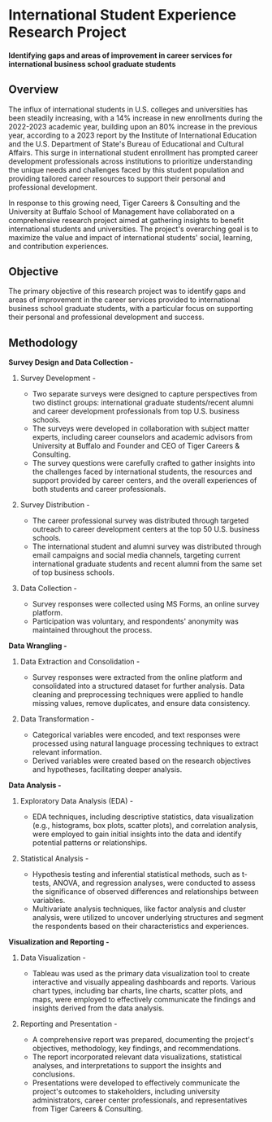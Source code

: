 # International Student Experience Research Project

#### Identifying gaps and areas of improvement in career services for international business school graduate students

## Overview
The influx of international students in U.S. colleges and universities has been steadily increasing, with a 14% increase in new enrollments during the 2022-2023 academic year, building upon an 80% increase in the previous year, according to a 2023 report by the Institute of International Education and the U.S. Department of State's Bureau of Educational and Cultural Affairs. This surge in international student enrollment has prompted career development professionals across institutions to prioritize understanding the unique needs and challenges faced by this student population and providing tailored career resources to support their personal and professional development.

In response to this growing need, Tiger Careers & Consulting and the University at Buffalo School of Management have collaborated on a comprehensive research project aimed at gathering insights to benefit international students and universities. The project's overarching goal is to maximize the value and impact of international students' social, learning, and contribution experiences.

## Objective
The primary objective of this research project was to identify gaps and areas of improvement in the career services provided to international business school graduate students, with a particular focus on supporting their personal and professional development and success.

## Methodology

**Survey Design and Data Collection -**

1. Survey Development -
    - Two separate surveys were designed to capture perspectives from two distinct groups: international graduate students/recent alumni and career development professionals from top U.S. business schools.
    - The surveys were developed in collaboration with subject matter experts, including career counselors and academic advisors from University at Buffalo and Founder and CEO of Tiger Careers & Consulting.
    - The survey questions were carefully crafted to gather insights into the challenges faced by international students, the resources and support provided by career centers, and the overall experiences of both students and career professionals.

2. Survey Distribution -
    - The career professional survey was distributed through targeted outreach to career development centers at the top 50 U.S. business schools.
    - The international student and alumni survey was distributed through email campaigns and social media channels, targeting current international graduate students and recent alumni from the same set of top business schools.

3. Data Collection -
    - Survey responses were collected using MS Forms, an online survey platform.
    - Participation was voluntary, and respondents' anonymity was maintained throughout the process.

**Data Wrangling -**

1. Data Extraction and Consolidation -
    - Survey responses were extracted from the online platform and consolidated into a structured dataset for further analysis.
Data cleaning and preprocessing techniques were applied to handle missing values, remove duplicates, and ensure data consistency.

2. Data Transformation -
    - Categorical variables were encoded, and text responses were processed using natural language processing techniques to extract relevant information.
    - Derived variables were created based on the research objectives and hypotheses, facilitating deeper analysis.

**Data Analysis -**

1. Exploratory Data Analysis (EDA) -
    - EDA techniques, including descriptive statistics, data visualization (e.g., histograms, box plots, scatter plots), and correlation analysis, were employed to gain initial insights into the data and identify potential patterns or relationships.

2. Statistical Analysis -
    - Hypothesis testing and inferential statistical methods, such as t-tests, ANOVA, and regression analyses, were conducted to assess the significance of observed differences and relationships between variables.
    - Multivariate analysis techniques, like factor analysis and cluster analysis, were utilized to uncover underlying structures and segment the respondents based on their characteristics and experiences.

**Visualization and Reporting -**

1. Data Visualization -
    - Tableau was used as the primary data visualization tool to create interactive and visually appealing dashboards and reports.
Various chart types, including bar charts, line charts, scatter plots, and maps, were employed to effectively communicate the findings and insights derived from the data analysis.

2. Reporting and Presentation -
    - A comprehensive report was prepared, documenting the project's objectives, methodology, key findings, and recommendations.
    - The report incorporated relevant data visualizations, statistical analyses, and interpretations to support the insights and conclusions.
    - Presentations were developed to effectively communicate the project's outcomes to stakeholders, including university administrators, career center professionals, and representatives from Tiger Careers & Consulting.
